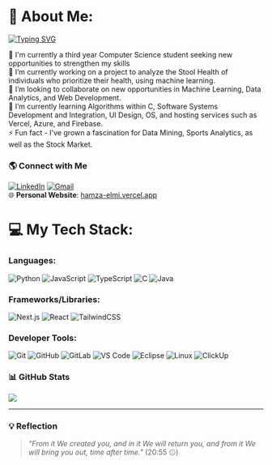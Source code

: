 # 💫 About Me:
[![Typing SVG](https://readme-typing-svg.demolab.com?font=Fira+Code&duration=5020&pause=1006&width=529&lines=Hi+%F0%9F%91%8B%2C+I'm+Hamza;Current+third+year+University+Student)](https://git.io/typing-svg)

🚀 I'm currently a third year Computer Science student seeking new opportunities to strengthen my skills<br>🔭 I’m currently working on a project to analyze the Stool Health of individuals who prioritize their health, using machine learning.<br>👯 I’m looking to collaborate on new opportunities in Machine Learning, Data Analytics, and Web Development.<br>🌱 I’m currently learning Algorithms within C, Software Systems Development and Integration, UI Design, OS, and hosting services such as Vercel, Azure, and Firebase.<br>⚡ Fun fact - I've grown a fascination for Data Mining, Sports Analytics, as well as the Stock Market.

### **🌎 Connect with Me**
[![LinkedIn](https://img.shields.io/badge/LinkedIn-0077B5?style=for-the-badge&logo=linkedin&logoColor=white)](https://www.linkedin.com/in/hamza-elmi-b9827a231/) 
[![Gmail](https://img.shields.io/badge/Gmail-D14836?style=for-the-badge&logo=gmail&logoColor=white)](mailto:hamzaelmi067@gmail.com)  
🌐 **Personal Website**: [hamza-elmi.vercel.app](https://hamza-elmi.vercel.app/)

# 💻 My Tech Stack:
### Languages:
![Python](https://img.shields.io/badge/python-3670A0?style=for-the-badge&logo=python&logoColor=ffdd54) ![JavaScript](https://img.shields.io/badge/javascript-%23323330.svg?style=for-the-badge&logo=javascript&logoColor=%23F7DF1E) ![TypeScript](https://img.shields.io/badge/typescript-%23007ACC.svg?style=for-the-badge&logo=typescript&logoColor=white) ![C](https://img.shields.io/badge/c-%2300599C.svg?style=for-the-badge&logo=c&logoColor=white) ![Java](https://img.shields.io/badge/java-%23ED8B00.svg?style=for-the-badge&logo=openjdk&logoColor=white)

### Frameworks/Libraries:
![Next.js](https://img.shields.io/badge/Next.js-%23000000.svg?style=for-the-badge&logo=next.js&logoColor=white) ![React](https://img.shields.io/badge/react-%2320232a.svg?style=for-the-badge&logo=react&logoColor=%2361DAFB) ![TailwindCSS](https://img.shields.io/badge/tailwindcss-%2338B2AC.svg?style=for-the-badge&logo=tailwind-css&logoColor=white)

### Developer Tools:
![Git](https://img.shields.io/badge/git-%23F05033.svg?style=for-the-badge&logo=git&logoColor=white) ![GitHub](https://img.shields.io/badge/github-%23121011.svg?style=for-the-badge&logo=github&logoColor=white) ![GitLab](https://img.shields.io/badge/gitlab-%23FC6D26.svg?style=for-the-badge&logo=gitlab&logoColor=white) ![VS Code](https://img.shields.io/badge/VS%20Code-%23007ACC.svg?style=for-the-badge&logo=visual-studio-code&logoColor=white) ![Eclipse](https://img.shields.io/badge/eclipse-%232C2255.svg?style=for-the-badge&logo=eclipse&logoColor=white) ![Linux](https://img.shields.io/badge/linux-%23FCC624.svg?style=for-the-badge&logo=linux&logoColor=black) ![ClickUp](https://img.shields.io/badge/clickup-%23FF61F6.svg?style=for-the-badge&logo=clickup&logoColor=white)

### **📊 GitHub Stats**
<div align="left">
  <img src="https://github-readme-stats.vercel.app/api?username=hamzaelmi068&theme=algolia&hide_border=false&include_all_commits=false&count_private=false&hide_rank=true" />
</div>

<!--
<div align="center">
  <img src="https://github-readme-streak-stats.herokuapp.com/?user=hamzaelmi068&theme=algolia&hide_border=false" />
  <img src="https://github-readme-stats.vercel.app/api/top-langs/?username=hamzaelmi068&theme=algolia&hide_border=false&include_all_commits=false&count_private=false&layout=compact" />
</div>
-->
---

### **💡 Reflection**
> _"From it We created you, and in it We will return you, and from it We will bring you out, time after time."_ (20:55 ۞)  
<!-- All praise to the almighty ٱللَّٰه (swt)! -->



